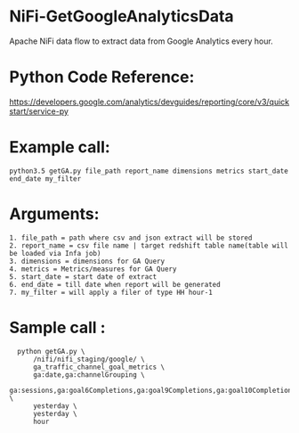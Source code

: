 # NiFi-GetGoogleAnalyticsData

 Apache NiFi data flow to extract data from Google Analytics every hour.


# Python Code Reference: 
https://developers.google.com/analytics/devguides/reporting/core/v3/quickstart/service-py

# Example call:
   ```python3.5 getGA.py file_path report_name dimensions metrics start_date end_date my_filter```

# Arguments:
    1. file_path = path where csv and json extract will be stored
    2. report_name = csv file name | target redshift table name(table will be loaded via Infa job)
    3. dimensions = dimensions for GA Query
    4. metrics = Metrics/measures for GA Query
    5. start_date = start date of extract
    6. end_date = till date when report will be generated
    7. my_filter = will apply a filer of type HH hour-1
# Sample call :
```
  python getGA.py \
      /nifi/nifi_staging/google/ \
      ga_traffic_channel_goal_metrics \
      ga:date,ga:channelGrouping \
      ga:sessions,ga:goal6Completions,ga:goal9Completions,ga:goal10Completions,ga:goal13Completions,ga:goal8Completions,ga:goal7Completions,ga:goal12Completions,ga:goal4Completions,ga:goal5Completions \
      yesterday \
      yesterday \
      hour
```
